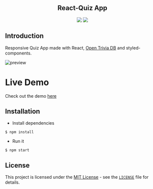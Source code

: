 <div align="center">
<h2>React-Quiz App</h2>
<img src="https://img.shields.io/badge/build-passing-green.svg">
<img src="https://img.shields.io/badge/license-MIT-green.svg">
</div>

## Introduction
Responsive Quiz App made with React, [Open Trivia DB](https://opentdb.com/) and styled-components.

![preview](https://user-images.githubusercontent.com/95053734/188984514-a766a543-3e4f-4daa-bb50-b37b6553efd6.png)

# Live Demo

Check out the demo [here]()

## Installation
- Install dependencies
```
$ npm install
```
- Run it
```
$ npm start
```

## **License**

This project is licensed under the [MIT License](https://opensource.org/licenses/MIT) - see the [`LICENSE`](https://github.com/AykutSarac/react-quiz/blob/master/LICENSE) file for details.
